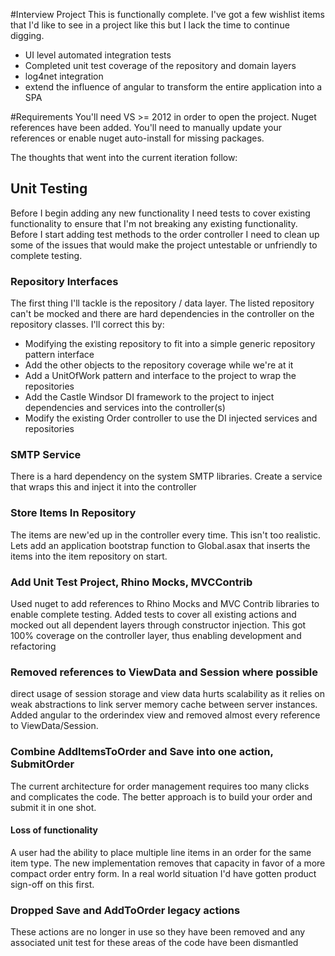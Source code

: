 #Interview Project
This is functionally complete.  I've got a few wishlist items that I'd like to see in a project like this but I lack the time to continue digging.
* UI level automated integration tests
* Completed unit test coverage of the repository and domain layers
* log4net integration
* extend the influence of angular to transform the entire application into a SPA

#Requirements
You'll need VS >= 2012 in order to open the project. Nuget references have been added. You'll need to manually update your references or enable nuget auto-install for missing packages.

The thoughts that went into the current iteration follow:

## Unit Testing
Before I begin adding any new functionality I need tests to cover existing functionality to ensure that I'm not breaking any existing functionality.  Before I start adding test methods to the order controller I need to clean up some of the issues that would make the project untestable or unfriendly to complete testing. 

### Repository Interfaces
The first thing I'll tackle is the repository / data layer. The listed repository can't be mocked and there are hard dependencies in the controller on the repository classes.  I'll correct this by:

* Modifying the existing repository to fit into a simple generic repository pattern interface
* Add the other objects to the repository coverage while we're at it
* Add a UnitOfWork pattern and interface to the project to wrap the repositories
* Add the Castle Windsor DI framework to the project to inject dependencies and services into the controller(s)
* Modify the existing Order controller to use the DI injected services and repositories

### SMTP Service
There is a hard dependency on the system SMTP libraries.  Create a service that wraps this and inject it into the controller 

### Store Items In Repository
The items are new'ed up in the controller every time.  This isn't too realistic.  Lets add an application bootstrap function to Global.asax that inserts the items into the item repository on start.

### Add Unit Test Project, Rhino Mocks, MVCContrib
Used nuget to add references to Rhino Mocks and MVC Contrib libraries to enable complete testing.  Added tests to cover all existing actions and mocked out all dependent layers through constructor injection. This got 100% coverage on the controller layer, thus enabling development and refactoring

### Removed references to ViewData and Session where possible
direct usage of session storage and view data hurts scalability as it relies on weak abstractions to link server memory cache between server instances. Added angular to the orderindex view and removed almost every reference to ViewData/Session.

### Combine AddItemsToOrder and Save into one action, SubmitOrder
The current architecture for order management requires too many clicks and complicates the code.  The better approach is to build your order and submit it in one shot.

#### Loss of functionality
A user had the ability to place multiple line items in an order for the same item type.  The new implementation removes that capacity in favor of a more compact order entry form. In a real world situation I'd have gotten product sign-off on this first.

### Dropped Save and AddToOrder legacy actions
These actions are no longer in use so they have been removed and any associated unit test for these areas of the code have been dismantled

